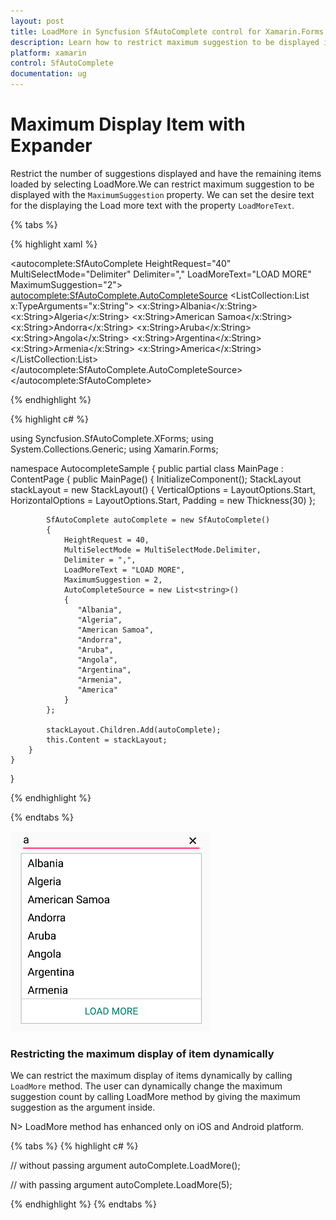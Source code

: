 ```yaml
---
layout: post
title: LoadMore in Syncfusion SfAutoComplete control for Xamarin.Forms
description: Learn how to restrict maximum suggestion to be displayed in SfAutoComplete
platform: xamarin
control: SfAutoComplete
documentation: ug
---
```

# Maximum Display Item with Expander

Restrict the number of suggestions displayed and have the remaining items loaded by selecting LoadMore.We can restrict maximum suggestion to be displayed with the `MaximumSuggestion` property. We can set the desire text for the displaying the Load more text with the property `LoadMoreText`.

{% tabs %}

{% highlight xaml %}

<?xml version="1.0" encoding="utf-8" ?>
<ContentPage xmlns="http://xamarin.com/schemas/2014/forms"
             xmlns:x="http://schemas.microsoft.com/winfx/2009/xaml"
             xmlns:autocomplete="clr-namespace:Syncfusion.SfAutoComplete.XForms;assembly=Syncfusion.SfAutoComplete.XForms"
             xmlns:ListCollection="clr-namespace:System.Collections.Generic;assembly=netstandard"
             xmlns:local="clr-namespace:AutocompleteSample"
             x:Class="AutocompleteSample.MainPage">
    <StackLayout VerticalOptions="Start" 
                 HorizontalOptions="Start" 
                 Padding="30">
        <autocomplete:SfAutoComplete HeightRequest="40"
                                     MultiSelectMode="Delimiter"
                                     Delimiter=","
                                     LoadMoreText="LOAD MORE"
                                     MaximumSuggestion="2">
            <autocomplete:SfAutoComplete.AutoCompleteSource>
               <ListCollection:List x:TypeArguments="x:String">
                    <x:String>Albania</x:String>
                    <x:String>Algeria</x:String>
                    <x:String>American Samoa</x:String>
                    <x:String>Andorra</x:String>
                    <x:String>Aruba</x:String>
                    <x:String>Angola</x:String>
                    <x:String>Argentina</x:String>
                    <x:String>Armenia</x:String>
                    <x:String>America</x:String>
                </ListCollection:List>
            </autocomplete:SfAutoComplete.AutoCompleteSource>
        </autocomplete:SfAutoComplete>
    </StackLayout>
</ContentPage>

{% endhighlight %}

{% highlight c# %}

using Syncfusion.SfAutoComplete.XForms;
using System.Collections.Generic;
using Xamarin.Forms;

namespace AutocompleteSample
{
    public partial class MainPage : ContentPage
    {
        public MainPage()
        {
            InitializeComponent();
            StackLayout stackLayout = new StackLayout()
            {
                VerticalOptions = LayoutOptions.Start,
                HorizontalOptions = LayoutOptions.Start,
                Padding = new Thickness(30)
            };

            SfAutoComplete autoComplete = new SfAutoComplete()
            {
                HeightRequest = 40,
                MultiSelectMode = MultiSelectMode.Delimiter,
                Delimiter = ",",
                LoadMoreText = "LOAD MORE",
                MaximumSuggestion = 2,
                AutoCompleteSource = new List<string>()
                {
                   "Albania",
                   "Algeria",
                   "American Samoa",
                   "Andorra",
                   "Aruba",
                   "Angola",
                   "Argentina",
                   "Armenia",
                   "America"
                }
            };

            stackLayout.Children.Add(autoComplete);
            this.Content = stackLayout;
        }
    }
}

{% endhighlight %}

{% endtabs %}

![Maximum display item with Expander](images/Maximum-display-item-with-Expander/LoadMore.png)

### Restricting the maximum display of item dynamically

We can restrict the maximum display of items dynamically by calling `LoadMore` method. The user can dynamically change the maximum suggestion count by calling LoadMore method by giving the maximum suggestion as the argument inside.

N> LoadMore method has enhanced only on iOS and Android platform.

{% tabs %}
{% highlight c# %}

// without passing argument
autoComplete.LoadMore();

// with passing argument
autoComplete.LoadMore(5);

{% endhighlight %}
{% endtabs %}